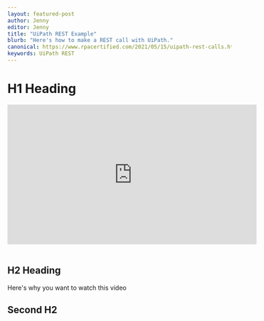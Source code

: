 ```yaml
---
layout: featured-post
author: Jenny
editor: Jenny
title: "UiPath REST Example"
blurb: "Here's how to make a REST call with UiPath."
canonical: https://www.rpacertified.com/2021/05/15/uipath-rest-calls.html
keywords: UiPath REST
---
```


# H1 Heading

<div class="embed-responsive embed-responsive-16by9">
<iframe src="https://www.youtube.com/embed/q9ssYj8RYTo" allow="accelerometer; autoplay; clipboard-write; encrypted-media; gyroscope; picture-in-picture" allowfullscreen="" width="560" height="315" frameborder="0"></iframe>
</div>
<br/>

## H2 Heading

Here's why you want to watch this video

## Second H2

